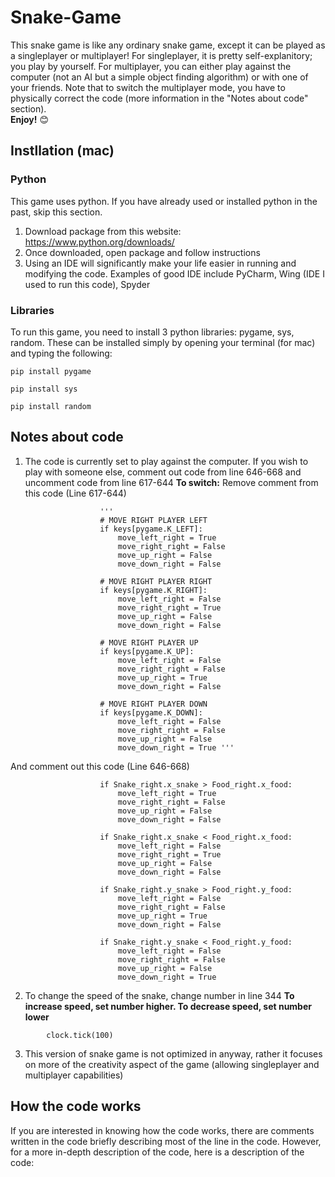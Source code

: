 # Snake-Game
This snake game is like any ordinary snake game, except it can be played as a singleplayer or multiplayer! For singleplayer, it is pretty self-explanitory; you play by yourself. For multiplayer, you can either play against the computer (not an AI but a simple object finding algorithm) or with one of your friends. Note that to switch the multiplayer mode, you have to physically correct the code (more information in the "Notes about code" section). </br>
**Enjoy!** 😊

## Instllation (mac)
### Python
This game uses python. If you have already used or installed python in the past, skip this section. </br>
1. Download package from this website: https://www.python.org/downloads/
2. Once downloaded, open package and follow instructions 
3. Using an IDE will significantly make your life easier in running and modifying the code. Examples of good IDE include PyCharm, Wing (IDE I used to run this code), Spyder

### Libraries
To run this game, you need to install 3 python libraries: pygame, sys, random. These can be installed simply by opening your terminal (for mac) and typing the following:
```
pip install pygame
```
```
pip install sys
```
```
pip install random
```

## Notes about code
1. The code is currently set to play against the computer. If you wish to play with someone else, comment out code from line 646-668 and uncomment code from line 617-644
**To switch:**
Remove comment from this code (Line 617-644)
```
                    '''
                    # MOVE RIGHT PLAYER LEFT
                    if keys[pygame.K_LEFT]:
                        move_left_right = True
                        move_right_right = False
                        move_up_right = False
                        move_down_right = False        
                    
                    # MOVE RIGHT PLAYER RIGHT
                    if keys[pygame.K_RIGHT]:
                        move_left_right = False
                        move_right_right = True
                        move_up_right = False
                        move_down_right = False
                    
                    # MOVE RIGHT PLAYER UP
                    if keys[pygame.K_UP]:
                        move_left_right = False
                        move_right_right = False
                        move_up_right = True
                        move_down_right = False
                
                    # MOVE RIGHT PLAYER DOWN
                    if keys[pygame.K_DOWN]:
                        move_left_right = False
                        move_right_right = False
                        move_up_right = False
                        move_down_right = True '''
```
And comment out this code (Line 646-668)
```
                    if Snake_right.x_snake > Food_right.x_food:
                        move_left_right = True
                        move_right_right = False
                        move_up_right = False
                        move_down_right = False 
                        
                    if Snake_right.x_snake < Food_right.x_food:
                        move_left_right = False
                        move_right_right = True
                        move_up_right = False
                        move_down_right = False
                    
                    if Snake_right.y_snake > Food_right.y_food:
                        move_left_right = False
                        move_right_right = False
                        move_up_right = True
                        move_down_right = False
                    
                    if Snake_right.y_snake < Food_right.y_food:
                        move_left_right = False
                        move_right_right = False
                        move_up_right = False
                        move_down_right = True    
```
2. To change the speed of the snake, change number in line 344
**To increase speed, set number higher. To decrease speed, set number lower**
```
        clock.tick(100) 
```
3. This version of snake game is not optimized in anyway, rather it focuses on more of the creativity aspect of the game (allowing singleplayer and multiplayer capabilities)


## How the code works
If you are interested in knowing how the code works, there are comments written in the code briefly describing most of the line in the code. However, for a more in-depth description of the code, here is a description of the code:

```

```
